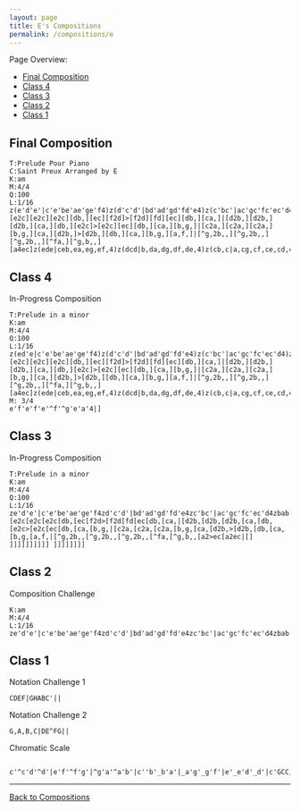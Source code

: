 ```yaml
---
layout: page
title: E's Compositions
permalink: /compositions/e
---
```

Page Overview:
* [Final Composition](#final-composition)
* [Class 4](#class-4)
* [Class 3](#class-3)
* [Class 2](#class-2)
* [Class 1](#class-1)

## Final Composition
```
T:Prelude Pour Piano
C:Saint Preux Arranged by E
K:am
M:4/4
Q:100
L:1/16
z(e'd'e'|c'e'be'ae'ge'f4)z(d'c'd'|bd'ad'gd'fd'e4)z(c'bc'|ac'gc'fc'ec'd4)z(bab|^gb^fbebdbc8)|[e2c][e2c][e2c][db,][ec][f2d]>[f2d][fd][ec][db,][ca,]|[d2b,][d2b,][d2b,][ca,][db,][e2c]>[e2c][ec][db,][ca,][b,g,]|[c2a,][c2a,][c2a,][b,g,][ca,][d2b,]>[d2b,][db,][ca,][b,g,][a,f,]|[^g,2b,,][^g,2b,,][^g,2b,,][^fa,][^g,b,,][a4ec]z(ede|ceb,ea,eg,ef,4)z(dcd|b,da,dg,df,de,4)z(cb,c|a,cg,cf,ce,cd,4)z(b,a,b,|^g,b,^f,b,e,b,d,b,c,8)|e'f'e'f'e'f'e'f'd'2d'e'f'e'd'c'|d'e'd'e'd'e'd'e'c'2c'd'e'd'c'b|c'd'c'd'c'bagd'e'd'e'f'e'd'c'|e'f'e'f'e'^f'^g'e'a'4|]
```

## Class 4

In-Progress Composition

```
T:Prelude in a minor
K:am
M:4/4
Q:100
L:1/16
z(ed'e|c'e'be'ae'ge'f4)z(d'c'd'|bd'ad'gd'fd'e4)z(c'bc'|ac'gc'fc'ec'd4)z(bab|^gb^fbebdbc8)|[e2c][e2c][e2c][db,][ec][f2d]>[f2d][fd][ec][db,][ca,]|[d2b,][d2b,][d2b,][ca,][db,][e2c]>[e2c][ec][db,][ca,][b,g,]|[c2a,][c2a,][c2a,][b,g,][ca,][d2b,]>[d2b,][db,][ca,][b,g,][a,f,]|[^g,2b,,][^g,2b,,][^g,2b,,][^fa,][^g,b,,][a4ec]z(ede|ceb,ea,eg,ef,4)z(dcd|b,da,dg,df,de,4)z(cb,c|a,cg,cf,ce,cd,4)z(b,a,b,|^g,b,^f,b,e,b,d,b,c,8)|e'f'e'f'e'f'e'f'd'2d'e'f'e'd'c'|d'e'd'e'd'e'd'e'c'2c'd'e'd'c'b|c'd'c'd'c'bagd'e'd'e'f'e'd'c'|
M: 3/4
e'f'e'f'e'^f'^g'e'a'4|]
```

## Class 3


In-Progress Composition
```
T:Prelude in a minor
K:am
M:4/4
Q:100
L:1/16
ze'd'e'|c'e'be'ae'ge'f4zd'c'd'|bd'ad'gd'fd'e4zc'bc'|ac'gc'fc'ec'd4zbab|^gb^fbebdbc8|[e2c[e2c[e2c[db,[ec[f2d>[f2d[fd[ec[db,[ca,|[d2b,[d2b,[d2b,[ca,[db,[e2c>[e2c[ec[db,[ca,[b,g,|[c2a,[c2a,[c2a,[b,g,[ca,[d2b,>[d2b,[db,[ca,[b,g,[a,f,|[^g,2b,,[^g,2b,,[^g,2b,,[^fa,[^g,b,,[a2>ec[a2ec|[] ]]]]]]]]]] ]]]]]]]]
```


## Class 2
Composition Challenge
```
K:am
M:4/4
L:1/16
ze'd'e'|c'e'be'ae'ge'f4zd'c'd'|bd'ad'gd'fd'e4zc'bc'|ac'gc'fc'ec'd4zbab|^gb^fbebdbc4|]
```

## Class 1
Notation Challenge 1
```
CDEF|GHABC'||
```

Notation Challenge 2
```
G,A,B,C|DE^FG||
```

Chromatic Scale
```
 c'^c'd'^d'|e'f'^f'g'|^g'a'^a'b'|c''b'_b'a'|_a'g'_g'f'|e'_e'd'_d'|c'GCC,,||
 ```

---
[Back to Compositions](/sc-workshop/compositions/)
